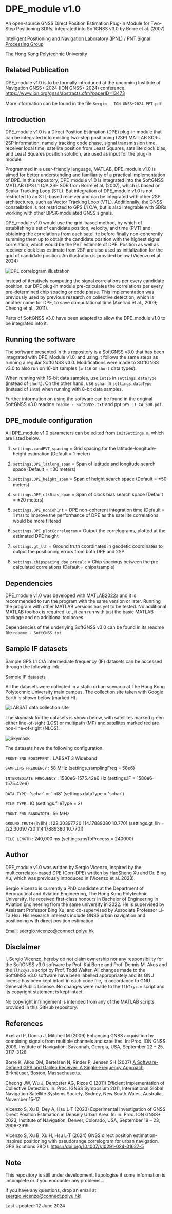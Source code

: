 # DPE_module v1.0
An open-source GNSS Direct Position Estimation Plug-in Module for Two-Step Positioning SDRs, integrated into SoftGNSS v3.0 by Borre et al. (2007)

[Intelligent Positioning and Navigation Laboratory (IPNL)](https://www.polyu.edu.hk/aae/ipn-lab/us/index.html) / [PNT Signal Processing Group](https://pbingxu.github.io/team/)

The Hong Kong Polytechnic University

## Related Publication
DPE_module v1.0 is to be formally introduced at the upcoming Institute of Navigation GNSS+ 2024 (ION GNSS+ 2024) conference.
<https://www.ion.org/gnss/abstracts.cfm?paperID=13473>

More information can be found in the file `Sergio - ION GNSS+2024 PPT.pdf`

## Introduction
DPE_module v1.0 is a Direct Position Estimation (DPE) plug-in module that can be integrated into existing two-step positioning (2SP) MATLAB SDRs. 2SP information, namely tracking code phase, signal transmission time, receiver local time, satellite position from Least Squares, satellite clock bias, and Least Squares position solution, are used as input for the plug-in module. 

Programmed in a user-friendly language, MATLAB, DPE_module v1.0 is aimed for better understanding and familiarity of a practical implementation of DPE. In this repository, DPE_module v1.0 is integrated into the SoftGNSS MATLAB GPS L1 C/A 2SP SDR from Borre et al. (2007), which is based on Scalar Tracking Loop (STL). But integration of DPE_module v1.0 is not restricted to an STL-based receiver and can be integrated with other 2SP architectures, such as Vector Tracking Loop (VTL). Additionally, the GNSS constellation is not restricted to GPS L1 C/A, but is also integrable with SDRs working with other BPSK-modulated GNSS signals. 

DPE_module v1.0 would use the grid-based method, by which of establishing a set of candidate position, velocity, and time (PVT) and obtaining the correlations from each satellite before finally non-coherently summing them up to obtain the candidate position with the highest signal correlation, which would be the PVT estimate of DPE. Position as well as receiver clock bias estimate from 2SP are also used as initialization for the grid of candidate position. An illustration is provided below (Vicenzo et al. 2024)

![DPE correlogram illustration](https://github.com/Sergio-Vicenzo/GPSL1-DPEmodule/blob/main/DPE%20correlogram.jpg)

Instead of iteratively computing the signal correlations per every candidate position, our DPE plug-in module pre-calculates the correlations per every pre-determined chip spacing or code phase. This implementation was previously used by previous research on collective detection, which is another name for DPE, to save computational time (Axelrad et al., 2009; Cheong et al., 2011). 

Parts of SoftGNSS v3.0 have been adapted to allow the DPE_module v1.0 to be integrated into it. 

## Running the software
The software presented in this repository is a SoftGNSS v3.0 that has been integrated with DPE_Module v1.0, and using it follows the same steps as running a regular SoftGNSS v3.0. Modifications were made to SOftGNSS v3.0 to also run on 16-bit samples (`int16` or `short` data types). 

When running with 16-bit data samples, use `int16` in `settings.dataType` (instead of `short`). On the other hand, use `schar` in `settings.dataType` (instead of `int8`) when running with 8-bit data samples.

Further information on using the software can be found in the original SoftGNSS v3.0 readme `readme - SoftGNSS.txt` and ppt `GPS_L1_CA_SDR.pdf`.

## DPE_module configuration
All DPE_module v1.0 parameters can be edited from `initSettings.m`, which are listed below.

1. `settings.candPVT_spacing` = Grid spacing for the latitude-longitude-height estimation (Default = 1 meter)

2. `settings.DPE_latlong_span` = Span of latitude and longitude search space (Default = ±30 meters)

3. `settings.DPE_height_span` = Span of height search space (Default = ±50 meters)

4. `settings.DPE_clkBias_span` = Span of clock bias search space (Default = ±20 meters)

5. `settings.DPE_nonCohInt` = DPE non-coherent integration time (Default = 1 ms) to improve the performance of DPE as the satellite correlations would be more filtered

6. `settings.DPE_plotCorrelogram` = Output the correlograms, plotted at the estimated DPE height

7. `settings.gt_llh` = Ground truth coordinates in geodetic coordinates to output the positioning errors from both DPE and 2SP

8. `settings.chipspacing_dpe_precalc` = Chip spacings between the pre-calculated correlations (Default = chips/sample)

## Dependencies
DPE_module v1.0 was developed with MATLAB2022a and it is recommended to run the program with the same version or later. Running the program with other MATLAB versions has yet to be tested. No additional MATLAB toolbox is required i.e., it can run with just the basic MATLAB package and no additional toolboxes.

Dependencies of the underlying SoftGNSS v3.0 can be found in its readme file `readme - SoftGNSS.txt`

## Sample IF datasets
Sample GPS L1 C/A intermediate frequency (IF) datasets can be accessed through the following link

[Sample IF datasets](https://drive.google.com/drive/folders/12i75AUCq3DoXqF6xqQ88tibIY3eSlucN?usp=sharing)

All the datasets were collected in a static urban scenario at The Hong Kong Polytechnic University main campus. The collection site taken with Google Earth is shown below (marked H).

![LABSAT data collection site](https://github.com/Sergio-Vicenzo/GPSL1-DPEmodule/blob/main/Collection%20Site.jpg)

The skymask for the datasets is shown below, with satellites marked green either line-of-sight (LOS) or multipath (MP) and satellites marked red are non-line-of-sight (NLOS).

![Skymask](https://github.com/Sergio-Vicenzo/GPSL1-DPEmodule/blob/main/Skymask.jpg)

The datasets have the following configuration.

`FRONT-END EQUIPMENT`		: LABSAT 3 Wideband

`SAMPLING FREQUENCY`		: 58 MHz				(settings.samplingFreq = 58e6)

`INTERMEDIATE FREQUENCY`	: 1580e6-1575.42e6 Hz 			(settings.IF = 1580e6-1575.42e6)

`DATA TYPE`			: 'schar' or 'int8' 			(settings.dataType = 'schar')

`FILE TYPE`			: IQ 					(settings.fileType = 2)

`FRONT-END BANDWIDTH`		: 56 MHz

`GROUND TRUTH` (in llh)		: [22.30397720 114.17889380 10.770] 	(settings.gt_llh = [22.30397720 114.17889380 10.770])

`FILE LENGTH`			: 240,000 ms 				(settings.msToProcess = 240000)


## Author

DPE_module v1.0 was written by Sergio Vicenzo, inspired by the multicorrelator-based DPE (Corr-DPE) written by HaoSheng Xu and Dr. Bing Xu, which was previously introduced in (Vicenzo et al. 2023).

Sergio Vicenzo is currently a PhD candidate at the Department of Aeronautical and Aviation Engineering, The Hong Kong Polytechnic University. He received first-class honours in Bachelor of Engineering in Aviation Engineering from the same university in 2022. He is supervised by Assistant Professor Bing Xu, and co-supervised by Associate Professor Li-Ta Hsu. His research interests include GNSS urban navigation and positioning with direct position estimation.

Email: <seergio.vicenzo@connect.polyu.hk>

## Disclaimer
I, Sergio Vicenzo, hereby do not claim ownership nor any responsibility for the SoftGNSS v3.0 software by Prof. Kai Borre and Prof. Dennis M. Akos and the `llh2xyz.m` script by Prof. Todd Walter. All changes made to the SoftGNSS v3.0 software have been labelled appropriately and its GNU license has been kept intact in each code file, in accordance to GNU General Public License. No changes were made to the `llh2xyz.m` script and its copyright statement is kept intact.

No copyright infringement is intended from any of the MATLAB scripts provided in this GitHub repository.

## References
Axelrad P, Donna J, Mitchell M (2009) Enhancing GNSS acquisition by combining signals from multiple channels and satellites. In: Proc. ION GNSS 2009, Institute of Navigation, Savannah, Georgia, USA, September 22 – 25, 3117-3128

Borre K, Akos DM, Bertelsen N, Rinder P, Jensen SH (2007) [A Software-Defined GPS and Galileo Receiver: A Single-Frequency Approach](https://link.springer.com/book/10.1007/978-0-8176-4540-3). Birkhäuser, Boston, Massachusetts.

Cheong JW, Wu J, Dempster AG, Rizos C (2011) Efficient Implementation of Collective Detection. In: Proc. IGNSS Symposium 2011, International Global Navigation Satellite Systems Society, Sydney, New South Wales, Australia, November 15-17.

Vicenzo S, Xu B, Dey A, Hsu L-T (2023) Experimental Investigation of GNSS Direct Position Estimation in Densely Urban Area. In: In: Proc. ION GNSS+ 2023, Institute of Navigation, Denver, Colorado, USA, September 19 – 23, 2906-2919.

Vicenzo S, Xu B, Xu H, Hsu L-T (2024) GNSS direct position estimation-inspired positioning with pseudorange correlogram for urban navigation. GPS Solutions 28(2). https://doi.org/10.1007/s10291-024-01627-5

## Note
This repository is still under development. I apologise if some information is incomplete or if you encounter any problems...

If you have any questions, drop an email at <seergio.vicenzo@connect.polyu.hk>!

Last Updated: 12 June 2024

	   
